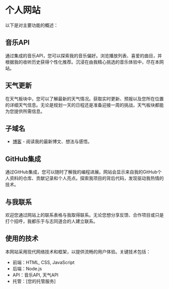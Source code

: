 # 个人网站

以下是对主要功能的概述：

## 音乐API

通过集成的音乐API，您可以探索我的音乐偏好。浏览播放列表、喜爱的曲目，并根据我的收听历史获得个性化推荐。沉浸在由我精心挑选的音乐体验中，尽在本网站。

## 天气更新

在天气板块中，您可以了解最新的天气情况。获取实时更新、预报以及您所在位置的详细天气信息。无论是规划一天的日程还是准备迎接一周的挑战，天气板块都能为您提供所需信息。

## 子域名


- [博客](#) - 阅读我的最新博文、想法与感悟。

## GitHub集成

通过GitHub集成，您可以随时了解我的编程进展。网站会显示来自我的GitHub个人资料的仓库、贡献记录和个人亮点。探索我项目的背后代码，发现驱动我热情的技术。

## 与我联系

欢迎您通过网站上的联系表格与我取得联系。无论您想分享反馈、合作项目或只是打个招呼，我都乐于与志同道合的人建立联系。

## 使用的技术

本网站采用现代网络技术和框架，以提供流畅的用户体验。关键技术包括：

- 前端：HTML, CSS, JavaScript
- 后端：Node.js
- API：音乐API, 天气API
- 托管：[您的托管服务]
